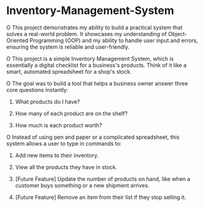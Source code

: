 # Inventory-Management-System
O This project demonstrates my ability to build a practical system that solves a real-world problem. It showcases my understanding of Object-Oriented Programming (OOP) and my ability to handle user input and errors, ensuring the system is reliable and user-friendly.

O This project is a simple Inventory Management System, which is essentially a digital checklist for a business's products.
Think of it like a smart, automated spreadsheet for a shop's stock.

O The goal was to build a tool that helps a business owner answer three core questions instantly:

  1) What products do I have?

  2) How many of each product are on the shelf?

  3) How much is each product worth?

O Instead of using pen and paper or a complicated spreadsheet, this system allows a user to type in commands to:

  1) Add new items to their inventory.

  2) View all the products they have in stock.

  3) [Future Feature] Update the number of products on hand, like when a customer buys something or a new shipment arrives.

  4) [Future Feature] Remove an item from their list if they stop selling it.
